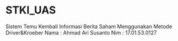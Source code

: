# STKI_UAS
Sistem Temu Kembali Informasi Berita Saham
Menggunakan Metode Driver&Kroeber
Nama : Ahmad Ari Susanto
Nim : 17.01.53.0127
